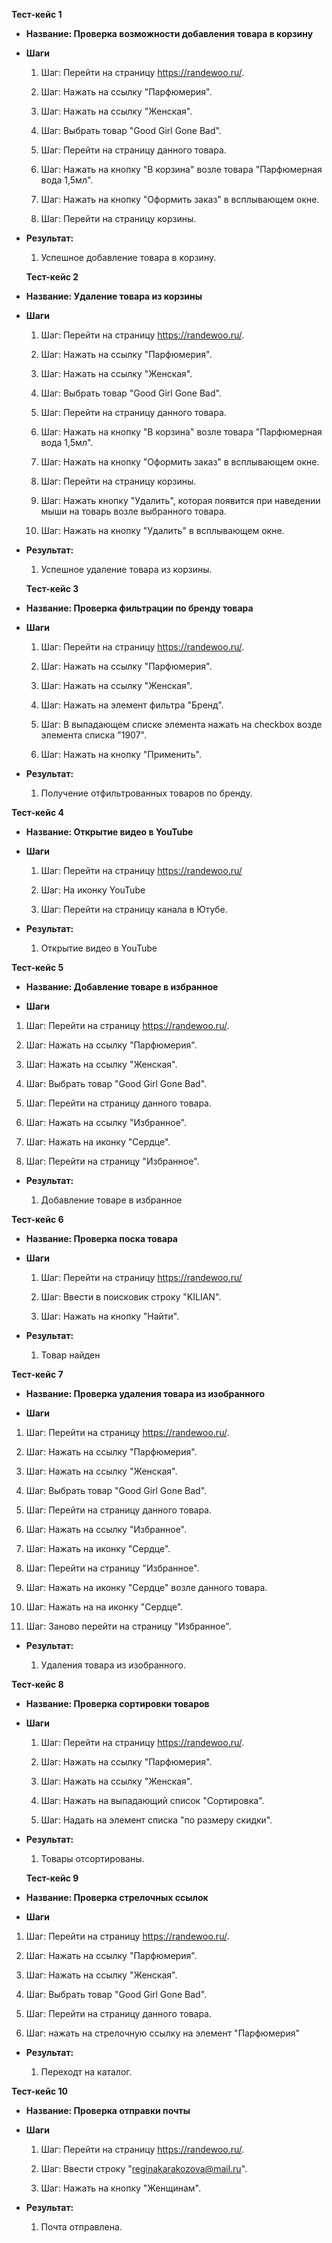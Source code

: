 **Тест-кейс 1**

- **Название: Проверка возможности добавления товара в корзину**

- **Шаги**

  1. Шаг: Перейти на страницу https://randewoo.ru/.

  2. Шаг: Нажать на ссылку "Парфюмерия".

  3. Шаг: Нажать на ссылку "Женская".

  4. Шаг: Выбрать товар "Good Girl Gone Bad".

  5. Шаг: Перейти на страницу данного товара.

  6. Шаг: Нажать на кнопку "В корзина" возле товара "Парфюмерная вода 1,5мл".

  7. Шаг: Нажать на кнопку "Оформить заказ" в всплывающем окне.

  8. Шаг: Перейти на страницу корзины.

- **Результат:**

  1. Успешное добавление товара в корзину.

  **Тест-кейс 2**

- **Название: Удаление товара из корзины**

- **Шаги**

  1. Шаг: Перейти на страницу https://randewoo.ru/.

  2. Шаг: Нажать на ссылку "Парфюмерия".

  3. Шаг: Нажать на ссылку "Женская".

  4. Шаг: Выбрать товар "Good Girl Gone Bad".

  5. Шаг: Перейти на страницу данного товара.

  6. Шаг: Нажать на кнопку "В корзина" возле товара "Парфюмерная вода 1,5мл".

  7. Шаг: Нажать на кнопку "Оформить заказ" в всплывающем окне.

  8. Шаг: Перейти на страницу корзины.

  9. Шаг: Нажать кнопку "Удалить", которая появится при наведении мыши на товарь возле выбранного товара.

  10. Шаг: Нажать на кнопку "Удалить" в всплывающем окне.

- **Результат:**

  1. Успешное удаление товара из корзины.

  **Тест-кейс 3**

- **Название: Проверка фильтрации по бренду товара**

- **Шаги**

  1. Шаг: Перейти на страницу https://randewoo.ru/.

  2. Шаг: Нажать на ссылку "Парфюмерия".

  3. Шаг: Нажать на ссылку "Женская".

  4. Шаг: Нажать на элемент фильтра "Бренд".

  5. Шаг: В выпадающем списке элемента нажать на checkbox возде элемента списка "1907".

  6. Шаг: Нажать на кнопку "Применить".

- **Результат:**

  1. Получение отфильтрованных товаров по бренду.

**Тест-кейс 4**

- **Название: Открытие видео в YouTube**

- **Шаги**

  1. Шаг: Перейти на страницу https://randewoo.ru/

  2. Шаг: На иконку YouTube

  3. Шаг: Перейти на страницу канала в Ютубе.

- **Результат:**

  1. Открытие видео в YouTube

**Тест-кейс 5**

- **Название: Добавление товаре в избранное**

- **Шаги**

1. Шаг: Перейти на страницу https://randewoo.ru/.

2. Шаг: Нажать на ссылку "Парфюмерия".

3. Шаг: Нажать на ссылку "Женская".

4. Шаг: Выбрать товар "Good Girl Gone Bad".

5. Шаг: Перейти на страницу данного товара.

6. Шаг: Нажать на ссылку "Избранное".

7. Шаг: Нажать на иконку "Сердце".

8. Шаг: Перейти на страницу "Избранное".

- **Результат:**

  1. Добавление товаре в избранное

**Тест-кейс 6**

- **Название: Проверка поска товара**

- **Шаги**

  1. Шаг: Перейти на страницу https://randewoo.ru/

  2. Шаг: Ввести в поисковик строку "KILIAN".

  3. Шаг: Нажать на кнопку "Найти".

- **Результат:**

  1. Товар найден

**Тест-кейс 7**

- **Название: Проверка удаления товара из изобранного**

- **Шаги**

1. Шаг: Перейти на страницу https://randewoo.ru/.

2. Шаг: Нажать на ссылку "Парфюмерия".

3. Шаг: Нажать на ссылку "Женская".

4. Шаг: Выбрать товар "Good Girl Gone Bad".

5. Шаг: Перейти на страницу данного товара.

6. Шаг: Нажать на ссылку "Избранное".

7. Шаг: Нажать на иконку "Сердце".

8. Шаг: Перейти на страницу "Избранное".

9. Шаг: Нажать на иконку "Сердце" возле данного товара.

10. Шаг: Нажать на на иконку "Сердце".

11. Шаг: Заново перейти на страницу "Избранное".

- **Результат:**

  1. Удаления товара из изобранного.

**Тест-кейс 8**

- **Название: Проверка сортировки товаров**

- **Шаги**

  1. Шаг: Перейти на страницу https://randewoo.ru/.

  2. Шаг: Нажать на ссылку "Парфюмерия".

  3. Шаг: Нажать на ссылку "Женская".

  4. Шаг: Нажать на выпадающий список "Сортировка".

  5. Шаг: Надать на элемент списка "по размеру скидки".

- **Результат:**

  1. Товары отсортированы.

  **Тест-кейс 9**

- **Название: Проверка стрелочных ссылок**

- **Шаги**

1. Шаг: Перейти на страницу https://randewoo.ru/.

2. Шаг: Нажать на ссылку "Парфюмерия".

3. Шаг: Нажать на ссылку "Женская".

4. Шаг: Выбрать товар "Good Girl Gone Bad".

5. Шаг: Перейти на страницу данного товара.

6. Шаг: нажать на стрелочную ссылку на элемент "Парфюмерия"

- **Результат:**

  1. Переходт на каталог.

**Тест-кейс 10**

- **Название: Проверка отправки почты**

- **Шаги**

  1. Шаг: Перейти на страницу https://randewoo.ru/.

  2. Шаг: Ввести строку "reginakarakozova@mail.ru".

  3. Шаг: Нажать на кнопку "Женщинам".

- **Результат:**

  1. Почта отправлена.

